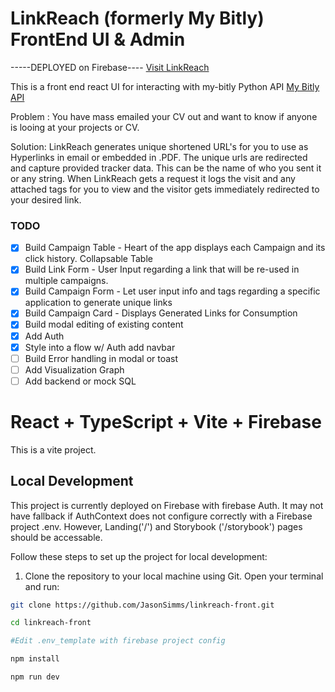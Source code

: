 # LinkReach (formerly My Bitly) FrontEnd UI & Admin

-----DEPLOYED on Firebase---- [Visit LinkReach](https://link-reach.web.app)

This is a front end react UI for interacting with my-bitly Python API [My Bitly API](https://github.com/JasonSimms/my-bitly)

Problem : You have mass emailed your CV out and want to know if anyone is looing at your projects or CV.

Solution: LinkReach generates unique shortened URL's for you to use as Hyperlinks in email or embedded in .PDF. The unique urls are redirected and capture provided tracker data. This can be the name of who you sent it or any string. When LinkReach gets a request it logs the visit and any attached tags for you to view and the visitor gets immediately redirected to your desired link.

### TODO

- [x] Build Campaign Table - Heart of the app displays each Campaign and its click history. Collapsable Table
- [x] Build Link Form - User Input regarding a link that will be re-used in multiple campaigns.
- [x] Build Campaign Form - Let user input info and tags regarding a specific application to generate unique links
- [x] Build Campaign Card - Displays Generated Links for Consumption
- [x] Build modal editing of existing content
- [x] Add Auth
- [x] Style into a flow w/ Auth add navbar
- [ ] Build Error handling in modal or toast
- [ ] Add Visualization Graph
- [ ] Add backend or mock SQL

# React + TypeScript + Vite + Firebase

This is a vite project.

## Local Development

This project is currently deployed on Firebase with firebase Auth. It may not have fallback if AuthContext does not configure correctly with a Firebase project .env. However, Landing('/') and Storybook ('/storybook') pages should be accessable.

Follow these steps to set up the project for local development:

1. Clone the repository to your local machine using Git. Open your terminal and run:

```bash
git clone https://github.com/JasonSimms/linkreach-front.git

cd linkreach-front

#Edit .env_template with firebase project config

npm install

npm run dev
```
